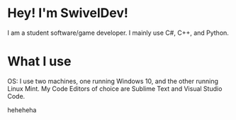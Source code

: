 # Hey! I'm SwivelDev!
I am a student software/game developer. I mainly use C#, C++, and Python.
# What I use
OS: I use two machines, one running Windows 10, and the other running Linux Mint.
My Code Editors of choice are Sublime Text and Visual Studio Code.

heheheha
